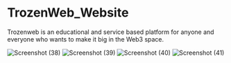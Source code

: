 # TrozenWeb_Website

Trozenweb is an educational and service based platform for anyone and everyone who wants to make it big in the Web3 space. 


![Screenshot (38)](https://user-images.githubusercontent.com/84717393/234265442-27f1d5cf-c07f-43fb-ad51-38b65f519eb1.png)
![Screenshot (39)](https://user-images.githubusercontent.com/84717393/234265449-8059db3c-f265-4486-ace8-b913a2ca353d.png)
![Screenshot (40)](https://user-images.githubusercontent.com/84717393/234265455-70167de0-43b4-4d44-9ada-af1627bc92cd.png)
![Screenshot (41)](https://user-images.githubusercontent.com/84717393/234265460-6d07181f-d607-43da-bf3b-8cf27fc916ad.png)

